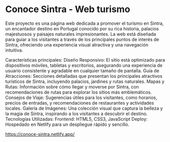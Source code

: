 # Conoce Sintra - Web turismo

Este proyecto es una página web dedicada a promover el turismo en Sintra, un encantador destino en Portugal conocido por su rica historia, palacios majestuosos y paisajes naturales impresionantes. La web está diseñada para guiar a los visitantes a través de los principales puntos de interés de Sintra, ofreciendo una experiencia visual atractiva y una navegación intuitiva.

Características principales:
Diseño Responsivo: El sitio está optimizado para dispositivos móviles, tabletas y escritorios, asegurando una experiencia de usuario consistente y agradable en cualquier tamaño de pantalla.
Guía de Atracciones: Secciones detalladas que presentan los principales atractivos turísticos de Sintra, incluyendo palacios, jardines y rutas naturales.
Mapas y Rutas: Información sobre cómo llegar y moverse por Sintra, con recomendaciones de rutas para explorar los sitios más emblemáticos.
Consejos de Viaje: Sugerencias útiles para los visitantes, como horarios, precios de entradas, y recomendaciones de restaurantes y actividades locales.
Galería de Imágenes: Una colección visual que captura la belleza y la magia de Sintra, inspirando a los visitantes a descubrir el destino.
Tecnologías Utilizadas:
Frontend: HTML5, CSS3, JavaScript
Deploy: Hospedado en Netlify para un despliegue rápido y sencillo.

https://conoce-sintra.netlify.app/
